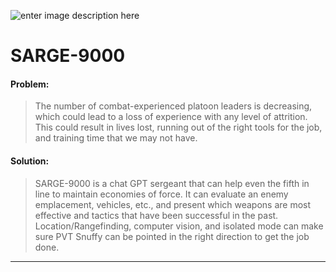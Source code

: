 ![enter image description here](https://openclipart.org/image/400px/168253)
# SARGE-9000 

#### Problem: 
>The number of combat-experienced platoon leaders is decreasing, which could lead to a loss of experience with any level of attrition. This could result in lives lost, running out of the right tools for the job, and training time that we may not have.

#### Solution: 
>SARGE-9000 is a chat GPT sergeant that can help even the fifth in line to maintain economies of force. It can evaluate an enemy emplacement, vehicles, etc., and present which weapons are most effective and tactics that have been successful in the past. Location/Rangefinding, computer vision, and isolated mode can make sure PVT Snuffy can be pointed in the right direction to get the job done.
---

